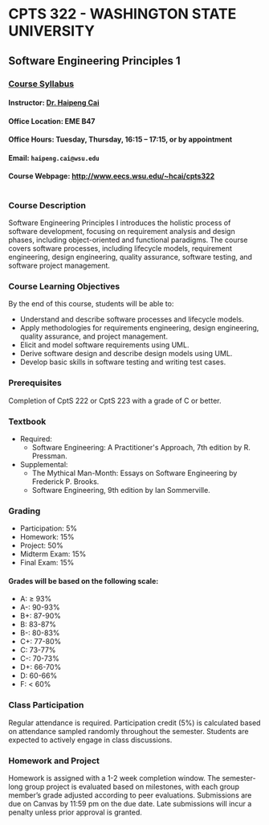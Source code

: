 # CPTS 322 - WASHINGTON STATE UNIVERSITY
## Software Engineering Principles 1
### [Course Syllabus](https://github.com/MarkShinozaki/CPTS322-SoftwareEngineeringPrinciples1/blob/Course-Information/syllabus.pdf)
#### Instructor: [Dr. Haipeng Cai](https://www.linkedin.com/in/haipeng-cai-91949b25/)
#### Office Location: EME B47
#### Office Hours: Tuesday, Thursday, 16:15 – 17:15, or by appointment
#### Email: `haipeng.cai@wsu.edu`
#### Course Webpage: http://www.eecs.wsu.edu/~hcai/cpts322
#



### Course Description
Software Engineering Principles I introduces the holistic process of software development, focusing on requirement analysis and design phases, including object-oriented and functional paradigms. The course covers software processes, including lifecycle models, requirement engineering, design engineering, quality assurance, software testing, and software project management.

### Course Learning Objectives

By the end of this course, students will be able to:

- Understand and describe software processes and lifecycle models.
- Apply methodologies for requirements engineering, design engineering, quality assurance, and project management.
- Elicit and model software requirements using UML.
- Derive software design and describe design models using UML.
- Develop basic skills in software testing and writing test cases.

### Prerequisites

Completion of CptS 222 or CptS 223 with a grade of C or better.

### Textbook
- Required:
  - Software Engineering: A Practitioner's Approach, 7th edition by R. Pressman.
- Supplemental:
  - The Mythical Man-Month: Essays on Software Engineering by Frederick P. Brooks.
  - Software Engineering, 9th edition by Ian Sommerville.

### Grading
- Participation: 5%
- Homework: 15%
- Project: 50%
- Midterm Exam: 15%
- Final Exam: 15%

#### Grades will be based on the following scale:

- A: ≥ 93%
- A-: 90-93%
- B+: 87-90%
- B: 83-87%
- B-: 80-83%
- C+: 77-80%
- C: 73-77%
- C-: 70-73%
- D+: 66-70%
- D: 60-66%
- F: < 60%

### Class Participation

Regular attendance is required. Participation credit (5%) is calculated based on attendance sampled randomly throughout the semester. Students are expected to actively engage in class discussions.

### Homework and Project

Homework is assigned with a 1-2 week completion window. The semester-long group project is evaluated based on milestones, with each group member’s grade adjusted according to peer evaluations. Submissions are due on Canvas by 11:59 pm on the due date. Late submissions will incur a penalty unless prior approval is granted.
